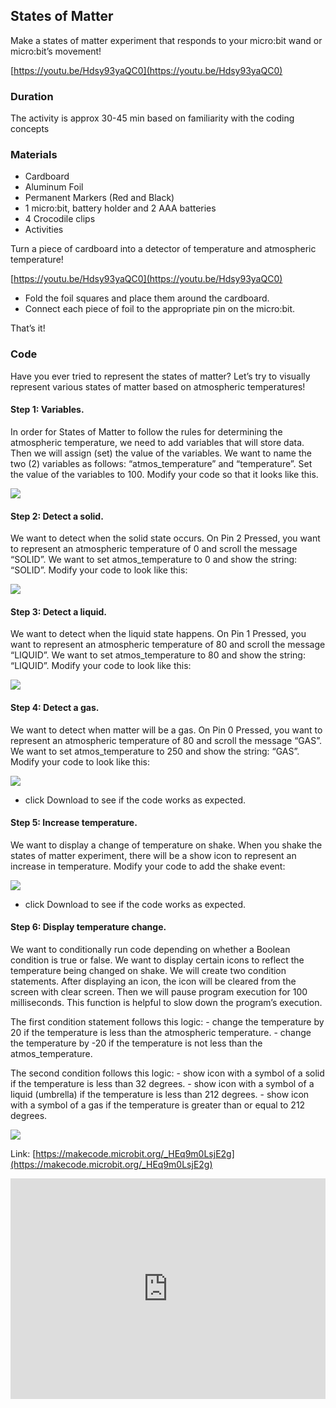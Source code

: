 ## States of Matter

Make a states of matter experiment that responds to your micro:bit wand or micro:bit’s movement!

[https://youtu.be/Hdsy93yaQC0](https://youtu.be/Hdsy93yaQC0)

### Duration

The activity is approx 30-45 min based on familiarity with the coding concepts

### Materials

- Cardboard
- Aluminum Foil
- Permanent Markers (Red and Black)
- 1 micro:bit, battery holder and 2 AAA batteries
- 4 Crocodile clips
- Activities

Turn a piece of cardboard into a detector of temperature and atmospheric temperature! 

[https://youtu.be/Hdsy93yaQC0](https://youtu.be/Hdsy93yaQC0)

- Fold the foil squares and place them around the cardboard.
- Connect each piece of foil to the appropriate pin on the micro:bit.

That’s it!

### Code

Have you ever tried to represent the states of matter? Let’s try to visually represent various states of matter based on atmospheric temperatures!

#### Step 1: Variables.

In order for States of Matter to follow the rules for determining the atmospheric temperature, we need to add variables that will store data. Then we will assign (set) the value of the variables. We want to name the two (2) variables as follows: “atmos_temperature” and “temperature”. Set the value of the variables to 100. Modify your code so that it looks like this.

![](https://i.imgur.com/ARXb2Ra.png)

#### Step 2: Detect a solid.

We want to detect when the solid state occurs. On Pin 2 Pressed, you want to represent an atmospheric temperature of 0 and scroll the message “SOLID”. We want to set atmos_temperature to 0 and show the string: “SOLID”. Modify your code to look like this:

![](https://i.imgur.com/A29CA6M.png)

#### Step 3: Detect a liquid.

We want to detect when the liquid state happens. On Pin 1 Pressed, you want to represent an atmospheric temperature of 80 and scroll the message “LIQUID”. We want to set atmos_temperature to 80 and show the string: “LIQUID”. Modify your code to look like this:

![](https://i.imgur.com/uYM3S1d.png)

#### Step 4: Detect a gas.

We want to detect when matter will be a gas. On Pin 0 Pressed, you want to represent an atmospheric temperature of 80 and scroll the message “GAS”. We want to set atmos_temperature to 250 and show the string: “GAS”. Modify your code to look like this:

![](https://i.imgur.com/9pGmKYq.png)

- click Download to see if the code works as expected.

#### Step 5: Increase temperature.

We want to display a change of temperature on shake. When you shake the states of matter experiment, there will be a show icon to represent an increase in temperature. Modify your code to add the shake event:

![](https://i.imgur.com/FqU5oOK.png)

- click Download to see if the code works as expected.

#### Step 6: Display temperature change.

We want to conditionally run code depending on whether a Boolean condition is true or false. We want to display certain icons to reflect the temperature being changed on shake. We will create two condition statements. After displaying an icon, the icon will be cleared from the screen with clear screen. Then we will pause program execution for 100 milliseconds. This function is helpful to slow down the program’s execution.

The first condition statement follows this logic: - change the temperature by 20 if the temperature is less than the atmospheric temperature. - change the temperature by -20 if the temperature is not less than the atmos_temperature.

The second condition follows this logic: - show icon with a symbol of a solid if the temperature is less than 32 degrees. - show icon with a symbol of a liquid (umbrella) if the temperature is less than 212 degrees. - show icon with a symbol of a gas if the temperature is greater than or equal to 212 degrees.

![](https://i.imgur.com/rY5AuPD.png)

Link: [https://makecode.microbit.org/_HEq9m0LsjE2g](https://makecode.microbit.org/_HEq9m0LsjE2g)

<div style="position:relative;height:0;padding-bottom:70%;overflow:hidden;"><iframe style="position:absolute;top:0;left:0;width:100%;height:100%;" src="https://makecode.microbit.org/#pub:_HEq9m0LsjE2g" frameborder="0" sandbox="allow-popups allow-forms allow-scripts allow-same-origin"></iframe></div>






